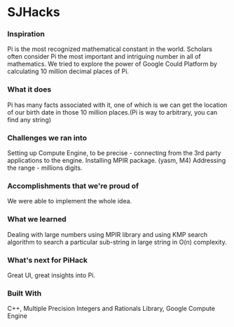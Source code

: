 # SJHacks


### Inspiration
Pi is the most recognized mathematical constant in the world. Scholars often consider Pi the most important and intriguing number in all of mathematics. We tried to explore the power of Google Could Platform by calculating 10 million decimal places of Pi.

### What it does
Pi has many facts associated with it, one of which is we can get the location of our birth date in those 10 million places.(Pi is way to arbitrary, you can find any string)

### Challenges we ran into
Setting up Compute Engine, to be precise - connecting from the 3rd party applications to the engine. Installing MPIR package. (yasm, M4) Addressing the range - millions digits.

### Accomplishments that we're proud of
We were able to implement the whole idea.

### What we learned
Dealing with large numbers using MPIR library and using KMP search algorithm to search a particular sub-string in large string in O(n) complexity.

### What's next for PiHack
Great UI, great insights into Pi.

### Built With
C++, Multiple Precision Integers and Rationals Library, Google Compute Engine
